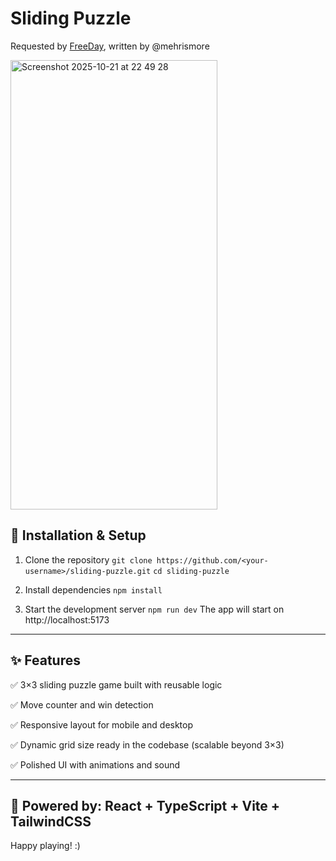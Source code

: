 # Sliding Puzzle 
Requested by [FreeDay](https://www.freeday.ai/), written by @mehrismore

<img width="331" height="719" alt="Screenshot 2025-10-21 at 22 49 28" src="https://github.com/user-attachments/assets/40aeaebd-9ba4-415d-9779-0c60d6ab3c64" />

## 🧩 Installation & Setup
1. Clone the repository
   `git clone https://github.com/<your-username>/sliding-puzzle.git`
   `cd sliding-puzzle`

2. Install dependencies
   `npm install`

4. Start the development server
   `npm run dev`
The app will start on http://localhost:5173

--------------------

## ✨ Features

✅ 3×3 sliding puzzle game built with reusable logic

✅ Move counter and win detection

✅ Responsive layout for mobile and desktop

✅ Dynamic grid size ready in the codebase (scalable beyond 3×3)

✅ Polished UI with animations and sound

 ------------

## 🧠 Powered by: React + TypeScript + Vite + TailwindCSS
 
Happy playing! :)
